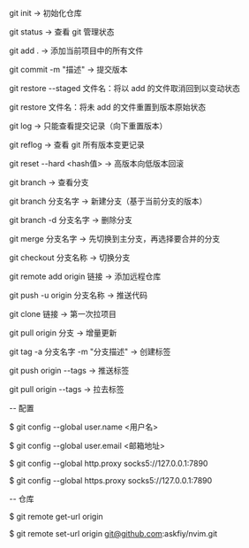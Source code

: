 git init -> 初始化仓库

git status -> 查看 git 管理状态

git add . -> 添加当前项目中的所有文件

git commit -m "描述" -> 提交版本



git restore --staged 文件名：将以 add 的文件取消回到以变动状态

git restore 文件名：将未 add 的文件重置到版本原始状态





git log -> 只能查看提交记录（向下重置版本）

git reflog -> 查看 git 所有版本变更记录

git reset --hard \<hash值\>  -> 高版本向低版本回滚





git branch -> 查看分支

git branch 分支名字 -> 新建分支（基于当前分支的版本）

git branch -d 分支名字 -> 删除分支

git merge 分支名字 -> 先切换到主分支，再选择要合并的分支

git checkout 分支名称 -> 切换分支





git remote add origin 链接 -> 添加远程仓库

git push -u origin 分支名称 -> 推送代码





git clone 链接 -> 第一次拉项目

git pull origin 分支 -> 增量更新





git tag -a 分支名字 -m "分支描述" -> 创建标签

git push origin --tags -> 推送标签

git pull origin --tags -> 拉去标签





-- 配置



$ git config --global user.name <用户名>

$ git config --global user.email <邮箱地址>

$ git config --global http.proxy socks5://127.0.0.1:7890

$ git config --global https.proxy socks5://127.0.0.1:7890





-- 仓库

$ git remote get-url origin

$ git remote set-url origin git@github.com:askfiy/nvim.git

